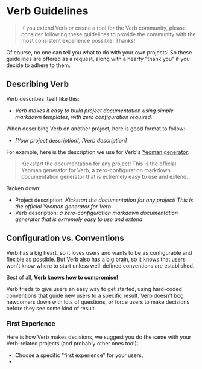 # Verb Guidelines

> If you extend Verb or create a tool for the Verb community, please consider following these guidelines to provide the community with the most consistent experience possible. Thanks!

Of course, no one can tell you what to do with your own projects! So these guidelines are offered as a request, along with a hearty "thank you" if you decide to adhere to them.

## Describing Verb

Verb describes itself like this:

* _Verb makes it easy to build project documentation using simple markdown templates, with zero configuration required._

When describing Verb on another project, here is good format to follow:

* _[Your project description], [Verb description]_

For example, here is the description we use for Verb's [Yeoman generator](https://github.com/assemble/generator-verb):

> Kickstart the documentation for any project! This is the official Yeoman generator for Verb, a zero-configuration markdown documentation generator that is extremely easy to use and extend.

Broken down:

* Project description: _Kickstart the documentation for any project! This is the official Yeoman generator for Verb_
* Verb description: _a zero-configuration markdown documentation generator that is extremely easy to use and extend_


## Configuration vs. Conventions

Verb has a big heart, so it loves users and wants to be as configurable and flexible as possible. But Verb also has a big brain, so it knows that users won't know where to start unless well-defined conventions are established.

Best of all, **Verb knows how to compromise!**

Verb trieds to give users an easy way to get started, using hard-coded conventions that guide new users to a specific result. Verb doesn't bog newcomers down with lots of questions, or force users to make decisions before they see some kind of result.

### First Experience

Here is how Verb makes decisions, we suggest you do the same with your Verb-related projects (and probably other ones too!):

* Choose a specific "first experience" for your users.
*